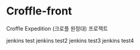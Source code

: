 # Croffle-front
Croffle Expedition (크로플 원정대) 프로젝트

jenkins test
jenkins test2
jenkins test3
jenkins test4
